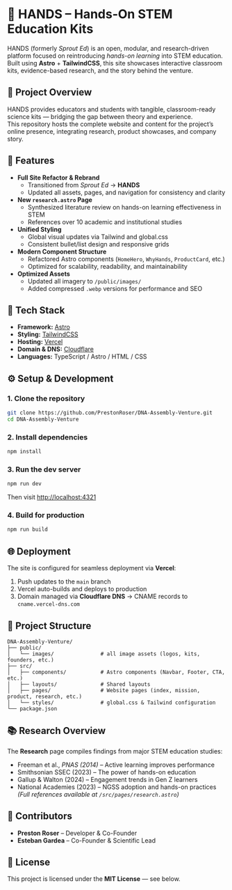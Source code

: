 # 📘 HANDS – Hands-On STEM Education Kits

HANDS (formerly *Sprout Ed*) is an open, modular, and research-driven platform focused on reintroducing *hands-on learning* into STEM education.  
Built using **Astro** + **TailwindCSS**, this site showcases interactive classroom kits, evidence-based research, and the story behind the venture.

## 🧩 Project Overview
HANDS provides educators and students with tangible, classroom-ready science kits — bridging the gap between theory and experience.  
This repository hosts the complete website and content for the project’s online presence, integrating research, product showcases, and company story.

## 🚀 Features
- **Full Site Refactor & Rebrand**
  - Transitioned from *Sprout Ed* → **HANDS**
  - Updated all assets, pages, and navigation for consistency and clarity  
- **New `research.astro` Page**
  - Synthesized literature review on hands-on learning effectiveness in STEM  
  - References over 10 academic and institutional studies  
- **Unified Styling**
  - Global visual updates via Tailwind and global.css  
  - Consistent bullet/list design and responsive grids  
- **Modern Component Structure**
  - Refactored Astro components (`HomeHero`, `WhyHands`, `ProductCard`, etc.)  
  - Optimized for scalability, readability, and maintainability  
- **Optimized Assets**
  - Updated all imagery to `/public/images/`  
  - Added compressed `.webp` versions for performance and SEO  

## 🧠 Tech Stack
- **Framework:** [Astro](https://astro.build)  
- **Styling:** [TailwindCSS](https://tailwindcss.com)  
- **Hosting:** [Vercel](https://vercel.com)  
- **Domain & DNS:** [Cloudflare](https://www.cloudflare.com)  
- **Languages:** TypeScript / Astro / HTML / CSS  

## ⚙️ Setup & Development

### 1. Clone the repository
```bash
git clone https://github.com/PrestonRoser/DNA-Assembly-Venture.git
cd DNA-Assembly-Venture
```

### 2. Install dependencies
```bash
npm install
```

### 3. Run the dev server
```bash
npm run dev
```
Then visit [http://localhost:4321](http://localhost:4321)

### 4. Build for production
```bash
npm run build
```

## 🌐 Deployment
The site is configured for seamless deployment via **Vercel**:

1. Push updates to the `main` branch  
2. Vercel auto-builds and deploys to production  
3. Domain managed via **Cloudflare DNS** → CNAME records to `cname.vercel-dns.com`

## 📄 Project Structure
```
DNA-Assembly-Venture/
├── public/
│   └── images/               # all image assets (logos, kits, founders, etc.)
├── src/
│   ├── components/           # Astro components (Navbar, Footer, CTA, etc.)
│   ├── layouts/              # Shared layouts
│   ├── pages/                # Website pages (index, mission, product, research, etc.)
│   └── styles/               # global.css & Tailwind configuration
└── package.json
```

## 📚 Research Overview
The **Research** page compiles findings from major STEM education studies:
- Freeman et al., *PNAS (2014)* – Active learning improves performance  
- Smithsonian SSEC (2023) – The power of hands-on education  
- Gallup & Walton (2024) – Engagement trends in Gen Z learners  
- National Academies (2023) – NGSS adoption and hands-on practices  
*(Full references available at `/src/pages/research.astro`)*

## 👥 Contributors
- **Preston Roser** – Developer & Co-Founder  
- **Esteban Gardea** – Co-Founder & Scientific Lead  
## 🪪 License
This project is licensed under the **MIT License** — see below.
